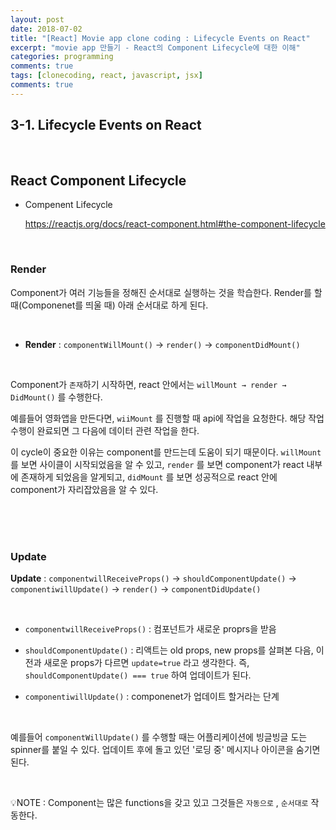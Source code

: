 ```yaml
---
layout: post
date: 2018-07-02
title: "[React] Movie app clone coding : Lifecycle Events on React"
excerpt: "movie app 만들기 - React의 Component Lifecycle에 대한 이해"
categories: programming
comments: true
tags: [clonecoding, react, javascript, jsx]
comments: true
---
```




## 3-1. Lifecycle Events on React

<br>

## React Component Lifecycle

* Compenent Lifecycle

  https://reactjs.org/docs/react-component.html#the-component-lifecycle

<br>

### Render

Component가 여러 기능들을 정해진 순서대로 실행하는 것을 학습한다. Render를 할 때(Componenet를 띄울 때) 아래 순서대로 하게 된다.

<br>

* **Render** : `componentWillMount()` → `render()` → `componentDidMount()`

<br>

Component가 `존재`하기 시작하면, react 안에서는 `willMount → render → DidMount()` 를 수행한다.

예를들어 영화앱을 만든다면, `wiiMount` 를 진행할 때 api에 작업을 요청한다. 해당 작업 수행이 완료되면 그 다음에 데이터 관련 작업을 한다.  

이 cycle이 중요한 이유는 component를 만드는데 도움이 되기 때문이다. `willMount` 를 보면 사이클이 시작되었음을 알 수 있고, `render` 를 보면 component가 react 내부에 존재하게 되었음을 알게되고, `didMount` 를 보면 성공적으로 react 안에 component가 자리잡았음을 알 수 있다. 

<br>

<br>

<br>

### Update

**Update** : `componentwillReceiveProps()` → `shouldComponentUpdate()` → `componentiwillUpdate()` → `render()` → `componentDidUpdate()`

<br>

* `componentwillReceiveProps()` : 컴포넌트가 새로운 proprs을 받음

* `shouldComponentUpdate()` : 리액트는 old props, new props를 살펴본 다음, 이전과 새로운 props가 다르면 `update=true` 라고 생각한다. 즉, `shouldComponentUpdate() === true` 하여 업데이트가 된다.



* `componentiwillUpdate()` : componenet가 업데이트 할거라는 단계

<br>

예를들어 `componentWillUpdate()` 를 수행할 때는 어플리케이션에 빙글빙글 도는 spinner를 붙일 수 있다. 업데이트 후에 돌고 있던 '로딩 중' 메시지나 아이콘을 숨기면 된다.

<br>

💡NOTE : Component는 많은 functions을 갖고 있고 그것들은 `자동으로` , `순서대로` 작동한다.

